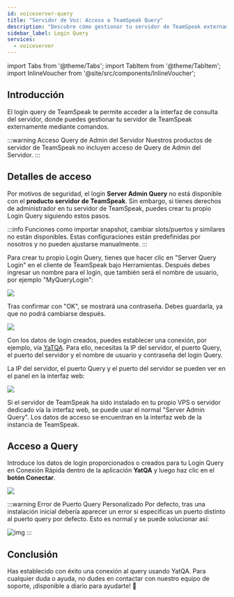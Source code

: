 ```yaml
---
id: voiceserver-query
title: "Servidor de Voz: Acceso a TeamSpeak Query"
description: "Descubre cómo gestionar tu servidor de TeamSpeak externamente usando Query Login para un control y administración eficiente → Aprende más ahora"
sidebar_label: Login Query
services:
  - voiceserver
---
```


import Tabs from '@theme/Tabs';
import TabItem from '@theme/TabItem';
import InlineVoucher from '@site/src/components/InlineVoucher';

## Introducción

El login query de TeamSpeak te permite acceder a la interfaz de consulta del servidor, donde puedes gestionar tu servidor de TeamSpeak externamente mediante comandos.

:::warning Acceso Query de Admin del Servidor
Nuestros productos de servidor de TeamSpeak no incluyen acceso de Query de Admin del Servidor. 
:::

<InlineVoucher />

## Detalles de acceso

<Tabs>
<TabItem value="Webinterface" label="Producto Servidor de TeamSpeak" default>

Por motivos de seguridad, el login **Server Admin Query** no está disponible con el **producto servidor de TeamSpeak**. Sin embargo, si tienes derechos de administrador en tu servidor de TeamSpeak, puedes crear tu propio Login Query siguiendo estos pasos.

:::info
Funciones como importar snapshot, cambiar slots/puertos y similares no están disponibles. Estas configuraciones están predefinidas por nosotros y no pueden ajustarse manualmente. 
:::

Para crear tu propio Login Query, tienes que hacer clic en "Server Query Login" en el cliente de TeamSpeak bajo Herramientas.
Después debes ingresar un nombre para el login, que también será el nombre de usuario, por ejemplo "MyQueryLogin":

![](https://screensaver01.zap-hosting.com/index.php/s/gMeQtSTkrtRzbk7/preview)

Tras confirmar con "OK", se mostrará una contraseña. Debes guardarla, ya que no podrá cambiarse después. 

![](https://screensaver01.zap-hosting.com/index.php/s/c7W3mzRMJ4EP23E/preview)


Con los datos de login creados, puedes establecer una conexión, por ejemplo, vía [YaTQA](https://yat.qa). Para ello, necesitas la IP del servidor, el puerto Query, el puerto del servidor y el nombre de usuario y contraseña del login Query. 

La IP del servidor, el puerto Query y el puerto del servidor se pueden ver en el panel en la interfaz web: 

![](https://screensaver01.zap-hosting.com/index.php/s/RGsk8wfBkoCPzA4/preview)

</TabItem>
<TabItem value="self_hosted" label="Self hosted (VPS/Servidor dedicado)">

Si el servidor de TeamSpeak ha sido instalado en tu propio VPS o servidor dedicado vía la interfaz web, se puede usar el normal "Server Admin Query". Los datos de acceso se encuentran en la interfaz web de la instancia de TeamSpeak. 

</TabItem>
</Tabs>

## Acceso a Query

Introduce los datos de login proporcionados o creados para tu Login Query en Conexión Rápida dentro de la aplicación **YatQA** y luego haz clic en el **botón Conectar**. 

![](https://screensaver01.zap-hosting.com/index.php/s/ZaBNRaQxfSjHKwT/download)

:::warning Error de Puerto Query Personalizado
Por defecto, tras una instalación inicial debería aparecer un error si especificas un puerto distinto al puerto query por defecto. Esto es normal y se puede solucionar así: 

![img](https://screensaver01.zap-hosting.com/index.php/s/3mofjG5RKPM9yBW/download)
:::

## Conclusión

Has establecido con éxito una conexión al query usando YatQA. Para cualquier duda o ayuda, no dudes en contactar con nuestro equipo de soporte, ¡disponible a diario para ayudarte! 🙂

<InlineVoucher />